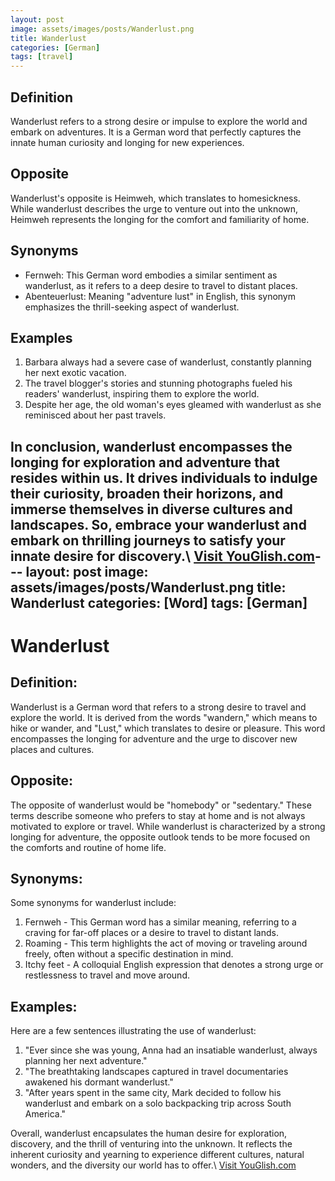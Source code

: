 ```yaml
---
layout: post
image: assets/images/posts/Wanderlust.png
title: Wanderlust
categories: [German]
tags: [travel]
---
```


## Definition
Wanderlust refers to a strong desire or impulse to explore the world and embark on adventures. It is a German word that perfectly captures the innate human curiosity and longing for new experiences.

## Opposite
Wanderlust's opposite is Heimweh, which translates to homesickness. While wanderlust describes the urge to venture out into the unknown, Heimweh represents the longing for the comfort and familiarity of home.

## Synonyms
- Fernweh: This German word embodies a similar sentiment as wanderlust, as it refers to a deep desire to travel to distant places.
- Abenteuerlust: Meaning "adventure lust" in English, this synonym emphasizes the thrill-seeking aspect of wanderlust.

## Examples
1. Barbara always had a severe case of wanderlust, constantly planning her next exotic vacation.
2. The travel blogger's stories and stunning photographs fueled his readers' wanderlust, inspiring them to explore the world.
3. Despite her age, the old woman's eyes gleamed with wanderlust as she reminisced about her past travels.

In conclusion, wanderlust encompasses the longing for exploration and adventure that resides within us. It drives individuals to indulge their curiosity, broaden their horizons, and immerse themselves in diverse cultures and landscapes. So, embrace your wanderlust and embark on thrilling journeys to satisfy your innate desire for discovery.\ <a id="yg-widget-0" class="youglish-widget" data-query="Wanderlust" data-lang="german" data-components="8412" data-auto-start="0" data-bkg-color="theme_light" data-title="How%20to%20pronounce%20Wanderlust%20in%20German"  rel="nofollow" href="https://youglish.com">Visit YouGlish.com</a><script async src="https://youglish.com/public/emb/widget.js" charset="utf-8"></script>---
layout: post
image: assets/images/posts/Wanderlust.png
title: Wanderlust
categories: [Word]
tags: [German]
---

Wanderlust
========

Definition:
----------------

Wanderlust is a German word that refers to a strong desire to travel and explore the world. It is derived from the words "wandern," which means to hike or wander, and "Lust," which translates to desire or pleasure. This word encompasses the longing for adventure and the urge to discover new places and cultures.

Opposite:
----------------

The opposite of wanderlust would be "homebody" or "sedentary." These terms describe someone who prefers to stay at home and is not always motivated to explore or travel. While wanderlust is characterized by a strong longing for adventure, the opposite outlook tends to be more focused on the comforts and routine of home life.

Synonyms:
----------------

Some synonyms for wanderlust include:

1. Fernweh - This German word has a similar meaning, referring to a craving for far-off places or a desire to travel to distant lands.
2. Roaming - This term highlights the act of moving or traveling around freely, often without a specific destination in mind.
3. Itchy feet - A colloquial English expression that denotes a strong urge or restlessness to travel and move around.

Examples:
----------------

Here are a few sentences illustrating the use of wanderlust:

1. "Ever since she was young, Anna had an insatiable wanderlust, always planning her next adventure."
2. "The breathtaking landscapes captured in travel documentaries awakened his dormant wanderlust."
3. "After years spent in the same city, Mark decided to follow his wanderlust and embark on a solo backpacking trip across South America."

Overall, wanderlust encapsulates the human desire for exploration, discovery, and the thrill of venturing into the unknown. It reflects the inherent curiosity and yearning to experience different cultures, natural wonders, and the diversity our world has to offer.\ <a id="yg-widget-0" class="youglish-widget" data-query="Wanderlust" data-lang="german" data-components="8412" data-auto-start="0" data-bkg-color="theme_light" data-title="How%20to%20pronounce%20Wanderlust%20in%20German"  rel="nofollow" href="https://youglish.com">Visit YouGlish.com</a><script async src="https://youglish.com/public/emb/widget.js" charset="utf-8"></script>